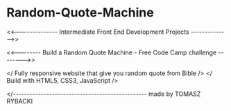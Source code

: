 # Random-Quote-Machine

<<-------------- Intermediate Front End Development Projects -------------->>

<<-------- Build a Random Quote Machine - Free Code Camp challenge -------->>

</ Fully responsive website that give you random quote from Bible          />
</ Build with HTML5, CSS3, JavaScript                                      />

</------------------------------------------------ made by TOMASZ RYBACKI

